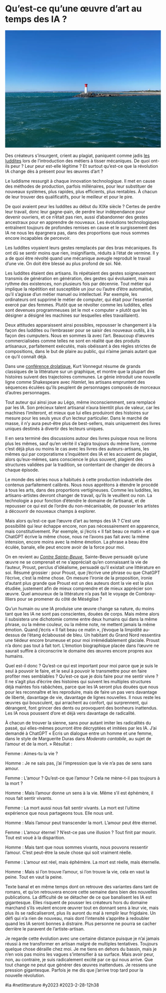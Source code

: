 # Qu’est-ce qu’une œuvre d’art au temps des IA ?

![Il fait beau ce matin](_i/IMG_1202.webp)

Des créateurs s’insurgent, crient au plagiat, paniquent comme jadis [les luddites](https://fr.wikipedia.org/wiki/Luddisme) lors de l’introduction des métiers à tisser mécaniques. De quoi ont-ils peur ? Leur peur est-elle légitime ? Et surtout qu’est-ce que la révolution IA change dès à présent pour les œuvres d’art ?

Le luddisme ressurgit à chaque innovation technologique. Il met en cause des méthodes de production, parfois millénaires, pour leur substituer de nouveaux systèmes, plus rapides, plus efficients, plus rentables. À chacun de leur trouver des qualificatifs, pour le meilleur et pour le pire.

De quoi avaient peur les luddites au début du XIXe siècle ? Certes de perdre leur travail, donc leur gagne-pain, de perdre leur indépendance pour devenir ouvriers, et ce n’était pas rien, aussi d’abandonner des gestes ancestraux pour en apprendre de nouveaux. Les évolutions technologiques entraînent toujours de profondes remises en cause et le surgissement des IA ne nous les épargnera pas, dans des proportions que nous sommes encore incapables de percevoir.

Les luddites voyaient leurs gestes remplacés par des bras mécaniques. Ils ont dû se sentir moins que rien, insignifiants, réduits à l’état de vermine. Il y a de quoi être révolté quand une mécanique aveugle reproduit le travail d’une vie. On doit être blessé au plus profond de soi. Nié.

Les luddites étaient des artisans. Ils répétaient des gestes soigneusement transmis de génération en génération, des gestes qui évoluaient, mais au rythme des existences, non plusieurs fois par décennie. Tout métier qui implique la répétition est susceptible un jour ou l’autre d’être automatisé, qu’il s’agisse d’un métier manuel ou intellectuel. Par exemple, les ordinateurs ont supprimé le métier de computer, qui était pour l’essentiel exercé par des femmes. Plutôt que se révolter comme les luddites, elles sont devenues programmeuses (et le mot « computer » plutôt que les désigner a désigné les machines sur lesquelles elles travaillaient).

Deux attitudes apparaissent ainsi possibles, repousser le changement à la façon des luddites ou l’embrasser pour se saisir des nouveaux outils, à la façon des cumputers. Nous en sommes là avec l’art. Beaucoup d’œuvres commercialisées comme telles ne sont en réalité que des produits artisanaux, parfaitement exécutés, mais obéissant à des règles strictes de compositions, dans le but de plaire au public, qui n’aime jamais autant que ce qu’il connaît déjà.

Dans une [conférence drolatique](https://www.youtube.com/watch?v=GOGru_4z1Vc&t=1s&ab_channel=EvaCollinsAlonso), Kurt Vonnegut résume de grands classiques de la littérature sur un graphique, et montre que la plupart des histoires suivent des trajectoires communes. Le génie introduit une nouvelle ligne comme Shakespeare avec *Hamlet*, les artisans empruntent des séquences éculées qu’ils peuplent de personnages composés de morceaux d’autres personnages.

Tout auteur qui ainsi joue au Légo, même inconsciemment, sera remplacé par les IA. Son précieux talent artisanal n’aura bientôt plus de valeur, car les machines l’imiteront, et mieux que lui elles produiront des histoires sur mesure pour les seuls yeux d’un lecteur particulier. Dans le marché de masse, il n’y aura peut-être plus de best-sellers, mais uniquement des livres uniques destinés à divertir des lecteurs uniques.

Il en sera terminé des discussions autour des livres puisque nous ne lirons plus les mêmes, sauf qu’en vérité il s’agira toujours du même livre, comme c’est déjà plus ou moins le cas avec les livres des auteurs-artisans, les mêmes qui par corporatisme s’inquiètent des IA et les accusent de plagiat, alors qu’eux-mêmes, sans conscience le plus souvent, plagient des structures validées par la tradition, se contentant de changer de décors à chaque épisode.

Le monde des séries nous a habitués à cette production industrielle des contenus parfaitement calibrés. Nous nous apprêtons à étendre le procédé à tous les arts, dans des proportions vertigineuses. Comme les luddites, les artisans-artistes devront changer de travail, qu’ils le veuillent ou non. La technologie a pour fonction d’étendre le domaine de l’artisanat, et de repousser ce qui est de l’ordre du non-mécanisable, de pousser les artistes à découvrir de nouveaux champs à explorer.

Mais alors qu’est-ce que l’œuvre d’art au temps des IA ? C’est une possibilité qui leur échappe encore, non pas nécessairement en apparence, mais constitutivement. Par exemple, si j’écris « Il fait beau ce matin » et que ChatGPT écrive la même chose, nous ne l’avons pas fait avec la même intension, encore moins avec la même émotion. La phrase a beau être éculée, banale, elle peut encore avoir de la force pour moi.

On en revient au [*Contre Sainte-Beuve*](https://fr.wikipedia.org/wiki/Contre_Sainte-Beuve), Sainte-Beuve persuadé qu’une œuvre ne se comprenait et ne s’appréciait qu’en connaissant la vie de l’auteur, Proust, perclus d’idéalisme, persuadé qu’il existait une littérature en soi. Résumé grossier : pour Proust, que j’écrive une phrase ou que ChatGPT l’écrive, c’est la même chose. On mesure l’ironie de la proposition, ironie d’autant plus grande que Proust est un des auteurs dont la vie est la plus étudiée, justement afin de mieux comprendre et de mieux apprécier son œuvre. Quel amoureux de la littérature n’a pas fait le voyage de Combray-Illiers pour se promener du côté de Méséglise ?

Qu’un humain ou une IA produise une œuvre change sa nature, du moins tant que les IA ne sont pas conscientes, douées de corps. Mais même alors il subsistera une dichotomie comme entre deux humains qui dans la même phrase, ou la même couleur, ou la même note, ne mettent jamais la même émotion. Quand j’écris « Il fait beau ce matin », j’évoque la limpidité au-dessus de l’étang éclaboussé de bleu. Un habitant du Grand Nord ressentira une tiédeur encore brumeuse et pour moi irrémédiablement glaciale. Proust n’a donc pas tout à fait tort. L’émotion biographique placée dans l’œuvre ne saurait suffire à circonscrire le domaine des œuvres encore propres aux humains.

Quel est-il donc ? Qu’est-ce qui est important pour moi parce que je suis le seul à pouvoir le faire, et le seul à pouvoir le transmettre pour en faire profiter mes semblables ? Qu’est-ce que je dois faire pour me sentir vivre ? Il ne s’agit plus d’écrire des histoires qui suivent les multiples structures déjà maintes fois rabâchées, parce que les IA seront plus douées que nous pour les reconnaître et les reproduire, mais de faire un pas vers davantage de liberté, davantage de vie, davantage de lignes nouvelles. Il nous reste les œuvres qui bousculent, qui arrachent au confort, qui surprennent, qui dérangent, font grincer des dents ou provoquent des bonheurs inattendus. Les IA nous poussent d’ore et déjà vers davantage de radicalité.

À chacun de trouver la sienne, sans pour autant imiter les radicalités du passé, qui elles-mêmes pourront être décryptées et imitées par les IA. J’ai demandé à ChatGPT « Écris un dialogue entre un homme et une femme, dans le style de Marguerite Duras dans *Moderato cantabile*, au sujet de l’amour et de la mort. » Résultat :

Femme : Aimes-tu la vie ?

Homme : Je ne sais pas, j’ai l’impression que la vie n’a pas de sens sans amour.

Femme : L’amour ? Qu’est-ce que l’amour ? Cela ne mène-t-il pas toujours à la mort ?

Homme : Mais l’amour donne un sens à la vie. Même s’il est éphémère, il nous fait sentir vivants.

Femme : La mort aussi nous fait sentir vivants. La mort est l’ultime expérience que nous partageons tous. Elle nous unit.

Homme : Mais l’amour peut transcender la mort. L’amour peut être éternel.

Femme : L’amour éternel ? N’est-ce pas une illusion ? Tout finit par mourir. Tout est voué à la disparition.

Homme : Mais tant que nous sommes vivants, nous pouvons ressentir l’amour. C’est peut-être la seule chose qui soit vraiment réelle.

Femme : L’amour est réel, mais éphémère. La mort est réelle, mais éternelle.

Homme : Mais si l’on trouve l’amour, si l’on trouve la vie, cela en vaut la peine. Tout en vaut la peine.

Texte banal et en même temps dont on retrouve des variantes dans tant de romans, et qu’on retrouvera encore cette semaine dans bien des nouvelles publications. La difficulté de se détacher de ce que banalisent les IA est gigantesque. Elles risquent de pousser les créateurs hors du domaine marchand s’ils veulent encore œuvrer tout en donnant sens à leur vie, mais plus ils se radicaliseront, plus ils auront du mal à remplir leur frigidaire. Un défi qui n’a rien de nouveau, mais dont l’intensité s’apprête à redoubler quand les IA seront bonnes à distraire. Plus personne ne pourra se cacher derrière le paravent de l’artiste-artisan.

Je regarde cette évolution avec une certaine distance puisque je n’ai jamais réussi à me transformer en artisan malgré de multiples tentatives. Toujours quelque chose déraille chez moi. Je me tiens en dehors du bassin, mais je n’en vois pas moins les vagues s’intensifier à sa surface. Mais avoir peur, non, au contraire, je suis radicalement excité par ce qui nous arrive. Que tout change ne peut que générer des œuvres inattendues. Je ressens une pression gigantesque. Parfois je me dis que j’arrive trop tard pour la nouvelle révolution.

#ia #netlitterature #y2023 #2023-2-28-12h38
